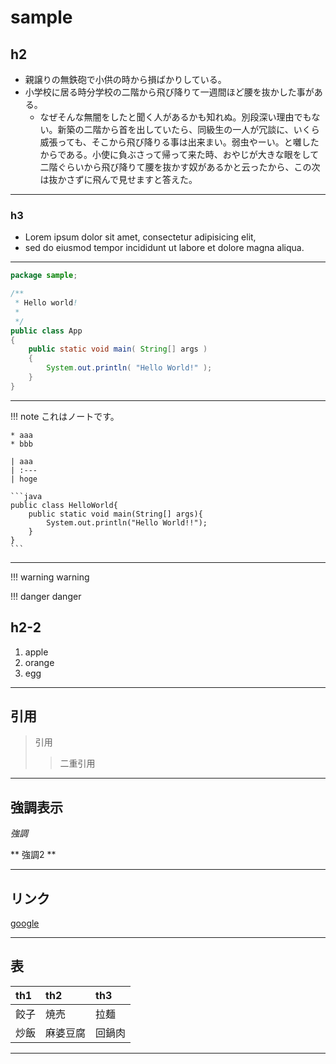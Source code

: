 # sample

## h2
* 親譲りの無鉄砲で小供の時から損ばかりしている。
* 小学校に居る時分学校の二階から飛び降りて一週間ほど腰を抜かした事がある。
    * なぜそんな無闇をしたと聞く人があるかも知れぬ。別段深い理由でもない。新築の二階から首を出していたら、同級生の一人が冗談に、いくら威張っても、そこから飛び降りる事は出来まい。弱虫やーい。と囃したからである。小使に負ぶさって帰って来た時、おやじが大きな眼をして二階ぐらいから飛び降りて腰を抜かす奴があるかと云ったから、この次は抜かさずに飛んで見せますと答えた。

---

### h3
* Lorem ipsum dolor sit amet, consectetur adipisicing elit,
* sed do eiusmod tempor incididunt ut labore et dolore magna aliqua.

---

```java
package sample;

/**
 * Hello world!
 *
 */
public class App 
{
    public static void main( String[] args )
    {
        System.out.println( "Hello World!" );
    }
}

```

---

!!! note
    これはノートです。
    
    * aaa
    * bbb

    | aaa
    | :---
    | hoge
    
    ```java
    public class HelloWorld{
        public static void main(String[] args){
            System.out.println("Hello World!!");
        }
    }
    ```

---

!!! warning
    warning

!!! danger
    danger

## h2-2

1. apple
1. orange
1. egg

---

## 引用
> 引用
> > 二重引用


---

## 強調表示

*強調*

** 強調2 **

---

## リンク

[google](http://google.com "alt")


---

## 表

| th1 | th2 | th3 |
|:-|:-|:-|
| 餃子 | 焼売 | 拉麺 |
| 炒飯 | 麻婆豆腐 | 回鍋肉 |

---